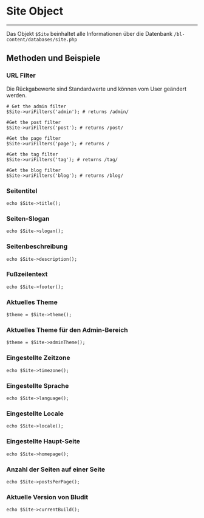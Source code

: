 # Site Object
<!-- Position: 2 -->
---

Das Objekt `$Site` beinhaltet alle Informationen über die Datenbank `/bl-content/databases/site.php`

## Methoden und Beispiele

### URL Filter
Die Rückgabewerte sind Standardwerte und können vom User geändert werden.

<pre><code data-language="php"># Get the admin filter
$Site->uriFilters('admin'); # returns /admin/

#Get the post filter
$Site->uriFilters('post'); # returns /post/

#Get the page filter
$Site->uriFilters('page'); # returns /

#Get the tag filter
$Site->uriFilters('tag'); # returns /tag/

#Get the blog filter
$Site->uriFilters('blog'); # returns /blog/
</code></pre>

### Seitentitel
<pre><code data-language="php">echo $Site->title();</code></pre>

### Seiten-Slogan
<pre><code data-language="php">echo $Site->slogan();</code></pre>

### Seitenbeschreibung
<pre><code data-language="php">echo $Site->description();</code></pre>

### Fußzeilentext
<pre><code data-language="php">echo $Site->footer();</code></pre>

### Aktuelles Theme
<pre><code data-language="php">$theme = $Site->theme();</code></pre>

### Aktuelles Theme für den Admin-Bereich
<pre><code data-language="php">$theme = $Site->adminTheme();</code></pre>

### Eingestellte Zeitzone
<pre><code data-language="php">echo $Site->timezone();</code></pre>

### Eingestellte Sprache
<pre><code data-language="php">echo $Site->language();</code></pre>

### Eingestellte Locale
<pre><code data-language="php">echo $Site->locale();</code></pre>

### Eingestellte Haupt-Seite
<pre><code data-language="php">echo $Site->homepage();</code></pre>

### Anzahl der Seiten auf einer Seite
<pre><code data-language="php">echo $Site->postsPerPage();</code></pre>

### Aktuelle Version von Bludit
<pre><code data-language="php">echo $Site->currentBuild();</code></pre>
